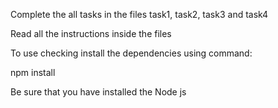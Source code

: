 Complete the all tasks in the files task1, task2, task3 and task4

Read all the instructions inside the files

To use checking install the dependencies using command:

npm install

Be sure that you have installed the Node js